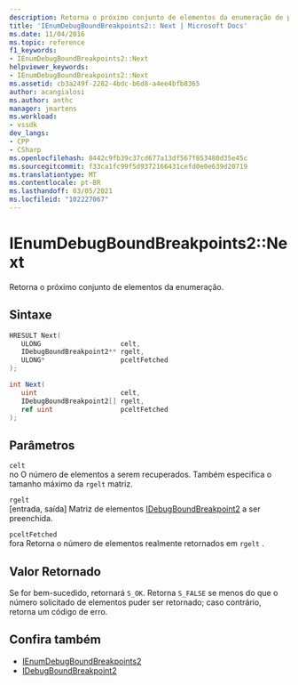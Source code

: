 ```yaml
---
description: Retorna o próximo conjunto de elementos da enumeração de pontos de interrupção associados.
title: 'IEnumDebugBoundBreakpoints2:: Next | Microsoft Docs'
ms.date: 11/04/2016
ms.topic: reference
f1_keywords:
- IEnumDebugBoundBreakpoints2::Next
helpviewer_keywords:
- IEnumDebugBoundBreakpoints2::Next
ms.assetid: cb3a249f-2282-4bdc-b6d8-a4ee4bfb8365
author: acangialosi
ms.author: anthc
manager: jmartens
ms.workload:
- vssdk
dev_langs:
- CPP
- CSharp
ms.openlocfilehash: 8442c9fb39c37cd677a13df567f853480d35e45c
ms.sourcegitcommit: f33ca1fc99f5d9372166431cefd0e0e639d20719
ms.translationtype: MT
ms.contentlocale: pt-BR
ms.lasthandoff: 03/05/2021
ms.locfileid: "102227067"
---
```

# <a name="ienumdebugboundbreakpoints2next"></a>IEnumDebugBoundBreakpoints2::Next
Retorna o próximo conjunto de elementos da enumeração.

## <a name="syntax"></a>Sintaxe

```cpp
HRESULT Next(
   ULONG                    celt,
   IDebugBoundBreakpoint2** rgelt,
   ULONG*                   pceltFetched
);
```

```csharp
int Next(
   uint                     celt,
   IDebugBoundBreakpoint2[] rgelt,
   ref uint                 pceltFetched
);
```

## <a name="parameters"></a>Parâmetros
`celt`\
no O número de elementos a serem recuperados. Também especifica o tamanho máximo da `rgelt` matriz.

`rgelt`\
[entrada, saída] Matriz de elementos [IDebugBoundBreakpoint2](../../../extensibility/debugger/reference/idebugboundbreakpoint2.md) a ser preenchida.

`pceltFetched`\
fora Retorna o número de elementos realmente retornados em `rgelt` .

## <a name="return-value"></a>Valor Retornado
 Se for bem-sucedido, retornará `S_OK`. Retorna `S_FALSE` se menos do que o número solicitado de elementos puder ser retornado; caso contrário, retorna um código de erro.

## <a name="see-also"></a>Confira também
- [IEnumDebugBoundBreakpoints2](../../../extensibility/debugger/reference/ienumdebugboundbreakpoints2.md)
- [IDebugBoundBreakpoint2](../../../extensibility/debugger/reference/idebugboundbreakpoint2.md)
